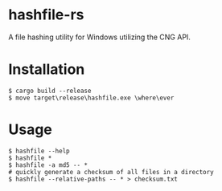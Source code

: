 # hashfile-rs
A file hashing utility for Windows utilizing the CNG API.

# Installation
```
$ cargo build --release
$ move target\release\hashfile.exe \where\ever
```

# Usage
```
$ hashfile --help
$ hashfile *
$ hashfile -a md5 -- *
# quickly generate a checksum of all files in a directory
$ hashfile --relative-paths -- * > checksum.txt 
```
